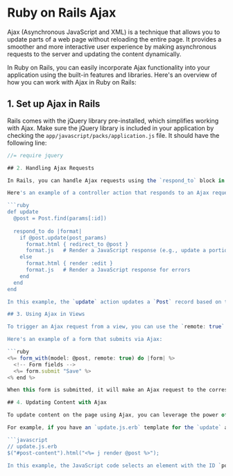 # Ruby on Rails Ajax

Ajax (Asynchronous JavaScript and XML) is a technique that allows you to update parts of a web page without reloading the entire page. It provides a smoother and more interactive user experience by making asynchronous requests to the server and updating the content dynamically.

In Ruby on Rails, you can easily incorporate Ajax functionality into your application using the built-in features and libraries. Here's an overview of how you can work with Ajax in Ruby on Rails:

## 1. Set up Ajax in Rails

Rails comes with the jQuery library pre-installed, which simplifies working with Ajax. Make sure the jQuery library is included in your application by checking the `app/javascript/packs/application.js` file. It should have the following line:

```javascript
//= require jquery

## 2. Handling Ajax Requests

In Rails, you can handle Ajax requests using the `respond_to` block in your controller actions. The `respond_to` block allows you to specify how to respond to different request formats, including Ajax requests.

Here's an example of a controller action that responds to an Ajax request:

```ruby
def update
  @post = Post.find(params[:id])
  
  respond_to do |format|
    if @post.update(post_params)
      format.html { redirect_to @post }
      format.js   # Render a JavaScript response (e.g., update a portion of the page)
    else
      format.html { render :edit }
      format.js   # Render a JavaScript response for errors
    end
  end
end

In this example, the `update` action updates a `Post` record based on the parameters received. It responds to both HTML and Ajax requests. For Ajax requests, it renders a JavaScript response that can be used to update a specific portion of the page.

## 3. Using Ajax in Views

To trigger an Ajax request from a view, you can use the `remote: true` option with Rails form helpers or link helpers. This option tells Rails to submit the form or trigger the link via Ajax.

Here's an example of a form that submits via Ajax:

```ruby
<%= form_with(model: @post, remote: true) do |form| %>
  <!-- Form fields -->
  <%= form.submit "Save" %>
<% end %>

When this form is submitted, it will make an Ajax request to the corresponding controller action instead of performing a full page reload.

## 4. Updating Content with Ajax

To update content on the page using Ajax, you can leverage the power of JavaScript and the Rails `js.erb` view templates. In these templates, you can write JavaScript code to manipulate the DOM and update specific elements based on the Ajax response.

For example, if you have an `update.js.erb` template for the `update` action, you can write JavaScript code to update a specific element with the updated post content:

```javascript
// update.js.erb
$("#post-content").html("<%= j render @post %>");

In this example, the JavaScript code selects an element with the ID `post-content` and replaces its content with the rendered partial for the updated post.
```

